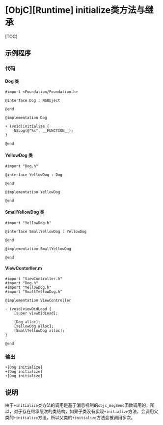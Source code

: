 # [ObjC][Runtime] initialize类方法与继承

[TOC]

## 示例程序

### 代码

#### Dog 类

```objc
#import <Foundation/Foundation.h>

@interface Dog : NSObject

@end

@implementation Dog

+ (void)initialize {
    NSLog(@"%s", __FUNCTION__);
}

@end
```

#### YellowDog 类

```objc
#import "Dog.h"

@interface YellowDog : Dog

@end

@implementation YellowDog

@end
```

#### SmallYellowDog 类

```objc
#import "YellowDog.h"

@interface SmallYellowDog : YellowDog

@end

@implementation SmallYellowDog

@end
```

#### ViewContorller.m

```objc
#import "ViewController.h"
#import "Dog.h"
#import "YellowDog.h"
#import "SmallYellowDog.h"

@implementation ViewController

- (void)viewDidLoad {
    [super viewDidLoad];
    
    [Dog alloc];
    [YellowDog alloc];
    [SmallYellowDog alloc];
}

@end
```

### 输出

```
+[Dog initialize]
+[Dog initialize]
+[Dog initialize]
```

## 说明

由于`+initialize`类方法的调用是基于消息机制的`objc_msgSend`函数调用的，所以，对于存在继承层次的类结构，如果子类没有实现`+initialize`方法，会调用父类的`+initialize`方法，所以父类的`+initialize`方法会被调用多次。



